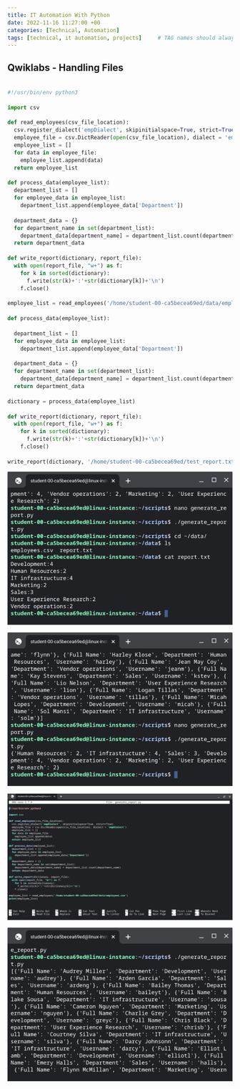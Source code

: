 ```yaml
---
title: IT Automation With Python
date: 2022-11-16 11:27:00 +00
categories: [Technical, Automation]
tags: [technical, it automation, projects]     # TAG names should always be lowercase
---
```


## Qwiklabs - Handling Files

```python

#!/usr/bin/env python3

import csv

def read_employees(csv_file_location):
  csv.register_dialect('empDialect', skipinitialspace=True, strict=True)
  employee_file = csv.DictReader(open(csv_file_location), dialect = 'empDialect')
  employee_list = []
  for data in employee_file:
    employee_list.append(data)
  return employee_list

def process_data(employee_list):
  department_list = []
  for employee_data in employee_list:
    department_list.append(employee_data['Department'])
  
  department_data = {}
  for department_name in set(department_list):
    department_data[department_name] = department_list.count(department_name)
  return department_data

def write_report(dictionary, report_file):
  with open(report_file, "w+") as f:
    for k in sorted(dictionary):
      f.write(str(k)+':'+str(dictionary[k])+'\n')
    f.close()

employee_list = read_employees('/home/student-00-ca5becea69ed/data/employees.csv')

def process_data(employee_list):

  department_list = []
  for employee_data in employee_list:
    department_list.append(employee_data['Department'])

  department_data = {}
  for department_name in set(department_list):
    department_data[department_name] = department_list.count(department_name)
  return department_data

dictionary = process_data(employee_list)

def write_report(dictionary, report_file):
  with open(report_file, "w+") as f:
    for k in sorted(dictionary):
      f.write(str(k)+':'+str(dictionary[k])+'\n')
    f.close()

write_report(dictionary, '/home/student-00-ca5becea69ed/test_report.txt')
```

![handling-files-qwiklabs](/assets/img/handling-files-qwiklabs.png)

![handling-files-qwiklabs](/assets/img/handling-files-qwiklabs-1.png)

![handling-files-qwiklabs](/assets/img/handling-files-qwiklabs-2.png)

![handling-files-qwiklabs](/assets/img/handling-files-qwiklabs-3.png)